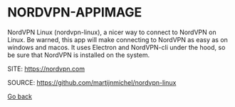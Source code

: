 # NORDVPN-APPIMAGE

 NordVPN Linux (nordvpn-linux), a nicer way to connect to
 NordVPN on Linux. Be warned, this app will make connecting
 to NordVPN as easy as on windows and macos. 
 It uses Electron and NordVPN-cli under the hood, so be sure
 that NordVPN is installed on the system.
 
 SITE: https://nordvpn.com

 SOURCE: https://github.com/martijnmichel/nordvpn-linux

 [Go back](https://portable-linux-apps.github.io/apps.html)
